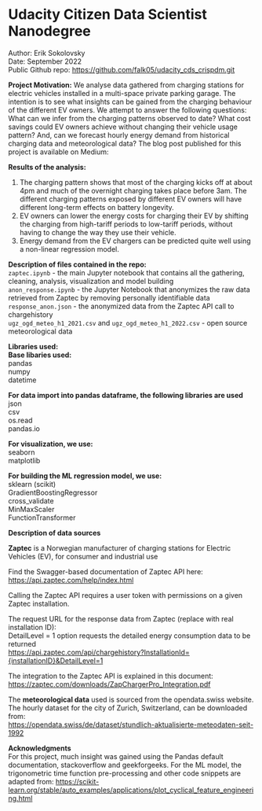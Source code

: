 # Udacity Citizen Data Scientist Nanodegree #

Author: Erik Sokolovsky <br>
Date: September 2022 <br>
Public Github repo: https://github.com/falk05/udacity_cds_crispdm.git <br>

**Project Motivation:**
We analyse data gathered from charging stations for electric vehicles installed in a multi-space private parking garage. The intention is to see what insights can be gained from the charging behaviour of the different EV owners.  We attempt to answer the following questions: What can we infer from the charging patterns observed to date? What cost savings could EV owners achieve without changing their vehicle usage pattern? And, can we forecast hourly energy demand from historical charging data and meteorological data?  The blog post published for this project is available on Medium:  


**Results of the analysis:**
1. The charging pattern shows that most of the charging kicks off at about 4pm and much of the overnight charging takes place before 3am.  The different charging patterns exposed by different EV owners will have different long-term effects on battery longevity.
2. EV owners can lower the energy costs for charging their EV by shifting the charging from high-tariff periods to low-tariff periods, without having to change the way they use their vehicle.
3. Energy demand from the EV chargers can be predicted quite well using a non-linear regression model.

**Description of files contained in the repo:** <br>
`zaptec.ipynb` - the main Jupyter notebook that contains all the gathering, cleaning, analysis, visualization and model building <br>
`anon_response.ipynb` - the Jupyter Notebook that anonymizes the raw data retrieved from Zaptec by removing 
personally identifiable data <br>
`response_anon.json` - the anonymized data from the Zaptec API call to chargehistory  <br>
`ugz_ogd_meteo_h1_2021.csv` and `ugz_ogd_meteo_h1_2022.csv` - open source meteorological data <br>


**Libraries used:** <br>
**Base libaries used:** <br>
pandas <br>
numpy <br>
datetime <br>

**For data import into pandas dataframe, the following libraries are used** <br>
json <br>
csv <br>
os.read <br>
pandas.io <br>

**For visualization, we use:** <br>
seaborn <br>
matplotlib <br>

**For building the ML regression model, we use:** <br>
sklearn (scikit) <br>
GradientBoostingRegressor <br>
cross_validate <br>
MinMaxScaler <br>
FunctionTransformer <br>

**Description of data sources** <br>

**Zaptec** is a Norwegian manufacturer of charging stations for Electric Vehicles (EV), for consumer and industrial use <br>

Find the Swagger-based documentation of Zaptec API here:  https://api.zaptec.com/help/index.html <br>

Calling the Zaptec API requires a user token with permissions on a given Zaptec installation. <br>

The request URL for the response data from Zaptec (replace with real installation ID): <br>
DetailLevel = 1 option requests the detailed energy consumption data to be returned <br>
https://api.zaptec.com/api/chargehistory?InstallationId={installationID}&DetailLevel=1 <br>

The integration to the Zaptec API is explained in this document: <br>
https://zaptec.com/downloads/ZapChargerPro_Integration.pdf <br>


The **meteorological data** used is sourced from the opendata.swiss website. <br>
The hourly dataset for the city of Zurich, Switzerland, can be downloaded from:  <br>
https://opendata.swiss/de/dataset/stundlich-aktualisierte-meteodaten-seit-1992 <br>


**Acknowledgments** <br>
For this project, much insight was gained using the Pandas default documentation, stackoverflow and geekforgeeks.
For the ML model, the trigonometric time function pre-processing and other code snippets are adapted from:
https://scikit-learn.org/stable/auto_examples/applications/plot_cyclical_feature_engineering.html

